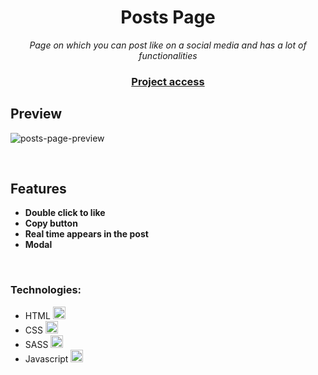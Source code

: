 <div align="center">
  <h1>Posts Page</h1>
  <p><em>Page on which you can post like on a social media and has a lot of functionalities</em></p>
  <h3><a href="https://freeposts-page.netlify.app">Project access</a></h3>
</div>

## Preview

![posts-page-preview](https://user-images.githubusercontent.com/113838517/219951635-db56e9a3-f575-4598-b7ed-3d7445558d54.gif)

<br>

## Features

<ul>
  <li><strong>Double click to like</strong></li>
  <li><strong>Copy button</strong></li>
  <li><strong>Real time appears in the post</strong></li>
  <li><strong>Modal</strong></li>
</ul>

<br>

<h3>Technologies:</h3>
<ul>
  <li>HTML <img width="20" src="https://cdn.jsdelivr.net/gh/devicons/devicon/icons/html5/html5-original.svg"/></li>
  <li>CSS <img width="20" src="https://cdn.jsdelivr.net/gh/devicons/devicon/icons/css3/css3-original.svg"/></li>
  <li>SASS <img width="20" src="https://cdn.jsdelivr.net/gh/devicons/devicon/icons/sass/sass-original.svg"/></li>
  <li>Javascript <img width="20" src="https://cdn.jsdelivr.net/gh/devicons/devicon/icons/javascript/javascript-original.svg"/></li>
</ul>
